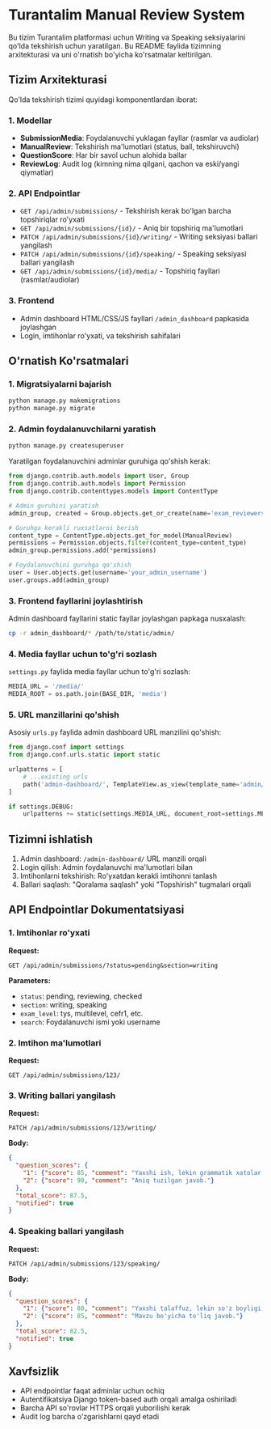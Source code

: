 # Turantalim Manual Review System

Bu tizim Turantalim platformasi uchun Writing va Speaking seksiyalarini qo'lda tekshirish uchun yaratilgan. Bu README faylida tizimning arxitekturasi va uni o'rnatish bo'yicha ko'rsatmalar keltirilgan.

## Tizim Arxitekturasi

Qo'lda tekshirish tizimi quyidagi komponentlardan iborat:

### 1. Modellar

- **SubmissionMedia**: Foydalanuvchi yuklagan fayllar (rasmlar va audiolar)
- **ManualReview**: Tekshirish ma'lumotlari (status, ball, tekshiruvchi)
- **QuestionScore**: Har bir savol uchun alohida ballar
- **ReviewLog**: Audit log (kimning nima qilgani, qachon va eski/yangi qiymatlar)

### 2. API Endpointlar

- `GET /api/admin/submissions/` - Tekshirish kerak bo'lgan barcha topshiriqlar ro'yxati
- `GET /api/admin/submissions/{id}/` - Aniq bir topshiriq ma'lumotlari
- `PATCH /api/admin/submissions/{id}/writing/` - Writing seksiyasi ballari yangilash
- `PATCH /api/admin/submissions/{id}/speaking/` - Speaking seksiyasi ballari yangilash
- `GET /api/admin/submissions/{id}/media/` - Topshiriq fayllari (rasmlar/audiolar)

### 3. Frontend

- Admin dashboard HTML/CSS/JS fayllari `/admin_dashboard` papkasida joylashgan
- Login, imtihonlar ro'yxati, va tekshirish sahifalari

## O'rnatish Ko'rsatmalari

### 1. Migratsiyalarni bajarish

```bash
python manage.py makemigrations
python manage.py migrate
```

### 2. Admin foydalanuvchilarni yaratish

```bash
python manage.py createsuperuser
```

Yaratilgan foydalanuvchini adminlar guruhiga qo'shish kerak:

```python
from django.contrib.auth.models import User, Group
from django.contrib.auth.models import Permission
from django.contrib.contenttypes.models import ContentType

# Admin guruhini yaratish
admin_group, created = Group.objects.get_or_create(name='exam_reviewers')

# Guruhga kerakli ruxsatlarni berish
content_type = ContentType.objects.get_for_model(ManualReview)
permissions = Permission.objects.filter(content_type=content_type)
admin_group.permissions.add(*permissions)

# Foydalanuvchini guruhga qo'shish
user = User.objects.get(username='your_admin_username')
user.groups.add(admin_group)
```

### 3. Frontend fayllarini joylashtirish

Admin dashboard fayllarini static fayllar joylashgan papkaga nusxalash:

```bash
cp -r admin_dashboard/* /path/to/static/admin/
```

### 4. Media fayllar uchun to'g'ri sozlash

`settings.py` faylida media fayllar uchun to'g'ri sozlash:

```python
MEDIA_URL = '/media/'
MEDIA_ROOT = os.path.join(BASE_DIR, 'media')
```

### 5. URL manzillarini qo'shish

Asosiy `urls.py` faylida admin dashboard URL manzilini qo'shish:

```python
from django.conf import settings
from django.conf.urls.static import static

urlpatterns = [
    # ...existing urls
    path('admin-dashboard/', TemplateView.as_view(template_name='admin/index.html')),
]

if settings.DEBUG:
    urlpatterns += static(settings.MEDIA_URL, document_root=settings.MEDIA_ROOT)
```

## Tizimni ishlatish

1. Admin dashboard: `/admin-dashboard/` URL manzili orqali
2. Login qilish: Admin foydalanuvchi ma'lumotlari bilan
3. Imtihonlarni tekshirish: Ro'yxatdan kerakli imtihonni tanlash
4. Ballari saqlash: "Qoralama saqlash" yoki "Topshirish" tugmalari orqali

## API Endpointlar Dokumentatsiyasi

### 1. Imtihonlar ro'yxati

**Request:**
```
GET /api/admin/submissions/?status=pending&section=writing
```

**Parameters:**
- `status`: pending, reviewing, checked
- `section`: writing, speaking
- `exam_level`: tys, multilevel, cefr1, etc.
- `search`: Foydalanuvchi ismi yoki username

### 2. Imtihon ma'lumotlari

**Request:**
```
GET /api/admin/submissions/123/
```

### 3. Writing ballari yangilash

**Request:**
```
PATCH /api/admin/submissions/123/writing/
```

**Body:**
```json
{
  "question_scores": {
    "1": {"score": 85, "comment": "Yaxshi ish, lekin grammatik xatolar bor."},
    "2": {"score": 90, "comment": "Aniq tuzilgan javob."}
  },
  "total_score": 87.5,
  "notified": true
}
```

### 4. Speaking ballari yangilash

**Request:**
```
PATCH /api/admin/submissions/123/speaking/
```

**Body:**
```json
{
  "question_scores": {
    "1": {"score": 80, "comment": "Yaxshi talaffuz, lekin so'z boyligi cheklangan."},
    "2": {"score": 85, "comment": "Mavzu bo'yicha to'liq javob."}
  },
  "total_score": 82.5,
  "notified": true
}
```

## Xavfsizlik

- API endpointlar faqat adminlar uchun ochiq
- Autentifikatsiya Django token-based auth orqali amalga oshiriladi
- Barcha API so'rovlar HTTPS orqali yuborilishi kerak
- Audit log barcha o'zgarishlarni qayd etadi

